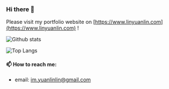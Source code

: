 ### Hi there 👋

Please visit my portfolio website on [https://www.linyuanlin.com](https://www.linyuanlin.com) !

![Github stats](https://github-readme-stats.vercel.app/api?username=ken20001207&show_icons=true&count_private=true)

![Top Langs](https://github-readme-stats.vercel.app/api/top-langs/?username=ken20001207&hide=javascript,css,java)

#### 📫 How to reach me:

- email: im.yuanlinlin@gmail.com
